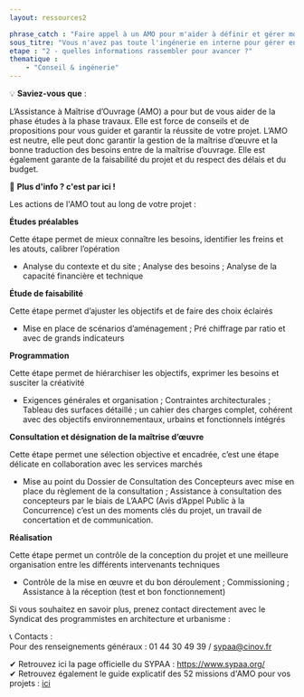 ```yaml
---
layout: ressources2

phrase_catch : "Faire appel à un AMO pour m'aider à définir et gérer mon projet de A à Z"
sous_titre: "Vous n'avez pas toute l'ingénerie en interne pour gérer entièrement votre projet? Voici un éclaircissement sur ce qu'une AMO peut faire pour vous."
etape : "2 - quelles informations rassembler pour avancer ?"
thematique :
    - "Conseil & ingénerie"
---
```

  
💡 **Saviez-vous que** :  
  
L’Assistance à Maîtrise d’Ouvrage (AMO) a pour but de vous aider de la phase études à la phase travaux. Elle est force de conseils et de propositions pour vous guider et garantir la réussite de votre projet.
L’AMO est neutre, elle peut donc garantir la gestion de la maîtrise d’œuvre et la bonne traduction des besoins entre de la maîtrise d’ouvrage.  Elle est également garante de la faisabilité du projet et du respect des délais et du budget.

🚀 **Plus d'info ? c'est par ici !**  
  
Les actions de l'AMO tout au long de votre projet :  

**Études préalables**

Cette étape permet de mieux connaître les besoins, identifier les freins et les atouts, calibrer l’opération
 
- Analyse du contexte et du site ; Analyse des besoins ; Analyse de la capacité financière et technique
 
**Étude de faisabilité**

Cette étape permet d’ajuster les objectifs et de faire des choix éclairés
 
- Mise en place de scénarios d’aménagement ; Pré chiffrage par ratio et avec de grands indicateurs


**Programmation**

Cette étape permet de hiérarchiser les objectifs, exprimer les besoins et susciter la créativité

- Exigences générales et organisation ; Contraintes architecturales ; Tableau des surfaces détaillé ; un cahier des charges complet, cohérent avec des objectifs environnementaux, urbains et fonctionnels intégrés

 
**Consultation et désignation de la maîtrise d’œuvre**

Cette étape permet une sélection objective et encadrée, c’est une étape délicate en collaboration avec les services marchés

- Mise au point du Dossier de Consultation des Concepteurs avec mise en place du règlement de la consultation ; Assistance à consultation des concepteurs par le biais de L’AAPC (Avis d’Appel Public à la Concurrence) c’est un des moments clés du projet, un travail de concertation et de communication.
 
**Réalisation**

Cette étape permet un contrôle de la conception du projet et une meilleure organisation entre les différents intervenants techniques
 
- Contrôle de la mise en œuvre et du bon déroulement ; Commissioning ; Assistance à la réception (test et bon fonctionnement)
 
  
Si vous souhaitez en savoir plus, prenez contact directement avec le Syndicat des programmistes en architecture et urbanisme : 
  
📞 Contacts :    
Pour des renseignements généraux : 01 44 30 49 39 / sypaa@cinov.fr


✔ Retrouvez ici la page officielle du SYPAA : <https://www.sypaa.org/>  
✔ Retrouvez également le guide explicatif des 52 missions d'AMO pour vos projets : [ici](https://www.choisirsonamo.fr/)  
